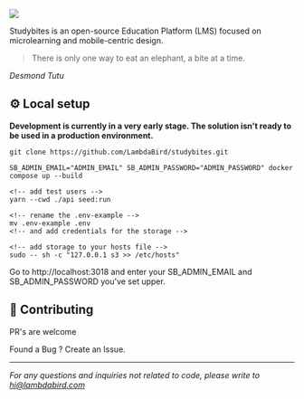 ![](https://studybites.app/static/logo-3f147537b7f8ab547795ac93e5b10b24.png)

Studybites is an open-source Education Platform (LMS) focused on microlearning and mobile-centric design.

> There is only one way to eat an elephant, a bite at a time.

*Desmond Tutu*

## ⚙️ Local setup

**Development is currently in a very early stage. The solution isn't ready to be used in a production environment.**


```
git clone https://github.com/LambdaBird/studybites.git

SB_ADMIN_EMAIL="ADMIN_EMAIL" SB_ADMIN_PASSWORD="ADMIN_PASSWORD" docker compose up --build

<!-- add test users -->
yarn --cwd ./api seed:run

<!-- rename the .env-example -->
mv .env-example .env
<!-- and add credentials for the storage -->

<!-- add storage to your hosts file -->
sudo -- sh -c "127.0.0.1 s3 >> /etc/hosts"
```

Go to http://localhost:3018 and enter your SB_ADMIN_EMAIL and SB_ADMIN_PASSWORD you've set upper.

## 🤝 Contributing
PR's are welcome

Found a Bug ? Create an Issue.

---

*For any questions and inquiries not related to code, please write to hi@lambdabird.com*
